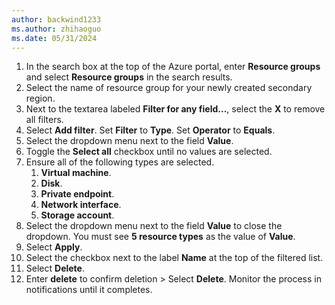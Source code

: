 ```yaml
---
author: backwind1233
ms.author: zhihaoguo
ms.date: 05/31/2024
---
```


1. In the search box at the top of the Azure portal, enter **Resource groups** and select **Resource groups** in the search results.
1. Select the name of resource group for your newly created secondary region.
1. Next to the textarea labeled **Filter for any field...**, select the **X** to remove all filters.
1. Select **Add filter**. Set **Filter** to **Type**. Set **Operator** to **Equals**.
1. Select the dropdown menu next to the field **Value**.
1. Toggle the **Select all** checkbox until no values are selected.
1. Ensure all of the following types are selected.
   1. **Virtual machine**.
   1. **Disk**.
   1. **Private endpoint**.
   1. **Network interface**.
   1. **Storage account**.
1. Select the dropdown menu next to the field **Value** to close the dropdown. You must see **5 resource types** as the value of **Value**.
1. Select **Apply**.
1. Select the checkbox next to the label **Name** at the top of the filtered list. 
1. Select **Delete**.
1. Enter **delete** to confirm deletion > Select **Delete**. Monitor the process in notifications until it completes.
